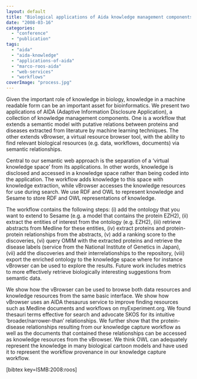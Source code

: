 ```yaml
---
layout: default
title: "Biological applications of Aida knowledge management components"
date: "2008-03-16"
categories:
  - "conference"
  - "publication"
tags:
  - "aida"
  - "aida-knowledge"
  - "applications-of-aida"
  - "marco-roos-aida"
  - "web-services"
  - "workflows"
coverImage: "process.jpg"
---
```


Given the important role of knowledge in biology, knowledge in a machine readable form can be an important asset for bioinformatics. We present two applications of AIDA (Adaptive Information Disclosure Application), a collection of knowledge management components. One is a workflow that extends a semantic model with putative relations between proteins and diseases extracted from literature by machine learning techniques. The other extends vBrowser, a virtual resource browser tool, with the ability to find relevant biological resources (e.g. data, workflows, documents) via semantic relationships.

Central to our semantic web approach is the separation of a ‘virtual knowledge space’ from its applications. In other words, knowledge is disclosed and accessed in a knowledge space rather than being coded into the application. The workflow adds knowledge to this space with knowledge extraction, while vBrowser accesses the knowledge resources for use during search. We use RDF and OWL to represent knowledge and Sesame to store RDF and OWL representations of knowledge.

The workflow contains the following steps: (i) add the ontology that you want to extend to Sesame (e.g. a model that contains the protein EZH2), (ii) extract the entities of interest from the ontology (e.g. EZH2), (iii) retrieve abstracts from Medline for these entities, (iv) extract proteins and protein-protein relationships from the abstracts, (v) add a ranking score to the discoveries, (vi) query OMIM with the extracted proteins and retrieve the disease labels (service from the National Institute of Genetics in Japan), (vii) add the discoveries and their interrelationships to the repository, (viii) export the enriched ontology to the knowledge space where for instance vBrowser can be used to explore the results. Future work includes metrics to more effectively retrieve biologically interesting suggestions from semantic data.

We show how the vBrowser can be used to browse both data resources and knowledge resources from the same basic interface. We show how vBrowser uses an AIDA thesaurus service to improve finding resources such as Medline documents and workflows on myExperiment.org. We found thesauri terms effective for search and advocate SKOS for its intuitive ‘broader/narrower-than’ relationships. We further show that the protein-disease relationships resulting from our knowledge capture workflow as well as the documents that contained these relationships can be accessed as knowledge resources from the vBrowser. We think OWL can adequately represent the knowledge in many biological cartoon models and have used it to represent the workflow provenance in our knowledge capture workflow.

\[bibtex key=ISMB:2008:roos\]
